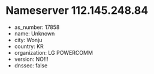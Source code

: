 # Nameserver 112.145.248.84

* as_number: 17858
* name: Unknown
* city: Wonju
* country: KR
* organization: LG POWERCOMM
* version: NO!!!
* dnssec: false
